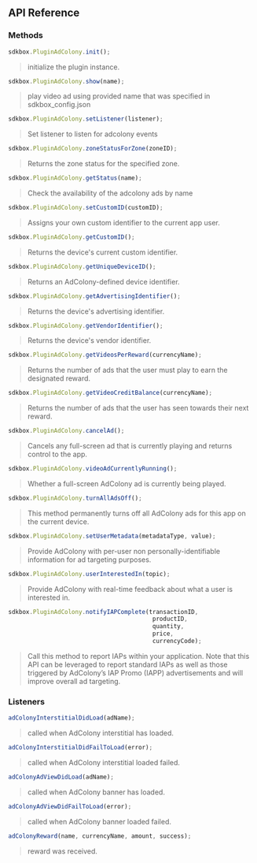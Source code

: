 ## API Reference

### Methods
```javascript
sdkbox.PluginAdColony.init();
```
> initialize the plugin instance.

```javascript
sdkbox.PluginAdColony.show(name);
```
> play video ad using provided name that was specified in sdkbox_config.json

```javascript
sdkbox.PluginAdColony.setListener(listener);
```
> Set listener to listen for adcolony events

```javascript
sdkbox.PluginAdColony.zoneStatusForZone(zoneID);
```
> Returns the zone status for the specified zone.

```javascript
sdkbox.PluginAdColony.getStatus(name);
```
> Check the availability of the adcolony ads by name

```javascript
sdkbox.PluginAdColony.setCustomID(customID);
```
> Assigns your own custom identifier to the current app user.

```javascript
sdkbox.PluginAdColony.getCustomID();
```
> Returns the device's current custom identifier.

```javascript
sdkbox.PluginAdColony.getUniqueDeviceID();
```
> Returns an AdColony-defined device identifier.

```javascript
sdkbox.PluginAdColony.getAdvertisingIdentifier();
```
> Returns the device's advertising identifier.

```javascript
sdkbox.PluginAdColony.getVendorIdentifier();
```
> Returns the device's vendor identifier.

```javascript
sdkbox.PluginAdColony.getVideosPerReward(currencyName);
```
> Returns the number of ads that the user must play to earn the designated reward.

```javascript
sdkbox.PluginAdColony.getVideoCreditBalance(currencyName);
```
> Returns the number of ads that the user has seen towards their next reward.

```javascript
sdkbox.PluginAdColony.cancelAd();
```
> Cancels any full-screen ad that is currently playing and returns control to the app.

```javascript
sdkbox.PluginAdColony.videoAdCurrentlyRunning();
```
> Whether a full-screen AdColony ad is currently being played.

```javascript
sdkbox.PluginAdColony.turnAllAdsOff();
```
> This method permanently turns off all AdColony ads for this app on the current device.

```javascript
sdkbox.PluginAdColony.setUserMetadata(metadataType, value);
```
> Provide AdColony with per-user non personally-identifiable information for ad targeting purposes.

```javascript
sdkbox.PluginAdColony.userInterestedIn(topic);
```
> Provide AdColony with real-time feedback about what a user is interested in.

```javascript
sdkbox.PluginAdColony.notifyIAPComplete(transactionID,
                                         productID,
                                         quantity,
                                         price,
                                         currencyCode);
```
> Call this method to report IAPs within your application. Note that this API can be leveraged to report standard IAPs
as well as those triggered by AdColony’s IAP Promo (IAPP) advertisements and will improve overall ad targeting.


### Listeners
```javascript
adColonyInterstitialDidLoad(adName);
```
> called when AdColony interstitial has loaded.

```javascript
adColonyInterstitialDidFailToLoad(error);
```
> called when AdColony interstitial loaded failed.

```javascript
adColonyAdViewDidLoad(adName);
```
> called when AdColony banner has loaded.

```javascript
adColonyAdViewDidFailToLoad(error);
```
> called when AdColony banner loaded failed.

```javascript
adColonyReward(name, currencyName, amount, success);
```
> reward was received.


